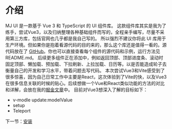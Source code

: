 # 介绍
MJ UI 是一款基于 Vue 3 和 TypeScript 的 UI 组件库。
这款组件库其实是我为了练手，尝试Vue3，以及归纳整理各种基础组件而写的，全程亲手编写，尽量不采用第三方库，包括官网也几乎都是我自己写的。
所以强烈不建议你将此 UI 库用于生产环境。但如果你是抱着看源代码的目的来的，那么这个库还是值得一看的。源代码放在了 [GitHub](https://github.com/YBFJ/MJ-UI-Code)。你也可以直接查看每个组件的源代码和示例，运行方法见 README.md。
后续更多组件正在添加中，例如返回顶部、顶部进度条、滚动时固定顶部、懒加载、预加载、下拉刷新、上拉加载、日历等。以是否能造成轮子去衡量自己的开发和学习水平，带着问题去写代码。
本次尝试Vue3和Vite感受到了很多惊喜，因为自己日常工作中主要是React，这次体验到了Vite的快，以及Vue3在很多信息关联的时候的贴心。后续想做一个Vue和React类似功能的方法的对比和详解，会放在我的[掘金文章](https://juejin.cn/user/571401779031678/posts)中。
目前对Vue3想深入了解的目标如下：

- v-modle update:modelValue
- setup
- Teleport

下一节：[安装](#/doc/install)

